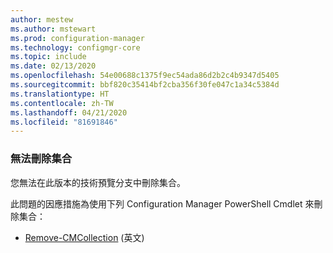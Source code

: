 ```yaml
---
author: mestew
ms.author: mstewart
ms.prod: configuration-manager
ms.technology: configmgr-core
ms.topic: include
ms.date: 02/13/2020
ms.openlocfilehash: 54e00688c1375f9ec54ada86d2b2c4b9347d5405
ms.sourcegitcommit: bbf820c35414bf2cba356f30fe047c1a34c5384d
ms.translationtype: HT
ms.contentlocale: zh-TW
ms.lasthandoff: 04/21/2020
ms.locfileid: "81691846"
---
```

### <a name="cant-delete-collections"></a><a name="ki_coll"></a> 無法刪除集合

<!--6245446-->
您無法在此版本的技術預覽分支中刪除集合。

此問題的因應措施為使用下列 Configuration Manager PowerShell Cmdlet 來刪除集合：

- [Remove-CMCollection](https://docs.microsoft.com/powershell/module/configurationmanager/remove-cmcollection?view=sccm-ps) \(英文\)
